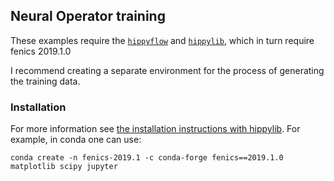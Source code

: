 ## Neural Operator training


These examples require the [`hippyflow`](https://github.com/hippylib/hippyflow) and [`hippylib`](https://github.com/hippylib/hippylib), which in turn require fenics 2019.1.0

I recommend creating a separate environment for the process of generating the training data.

### Installation

For more information see [the installation instructions with hippylib](https://github.com/hippylib/hippylib/blob/master/INSTALL.md). For example, in conda one can use:

	conda create -n fenics-2019.1 -c conda-forge fenics==2019.1.0 matplotlib scipy jupyter